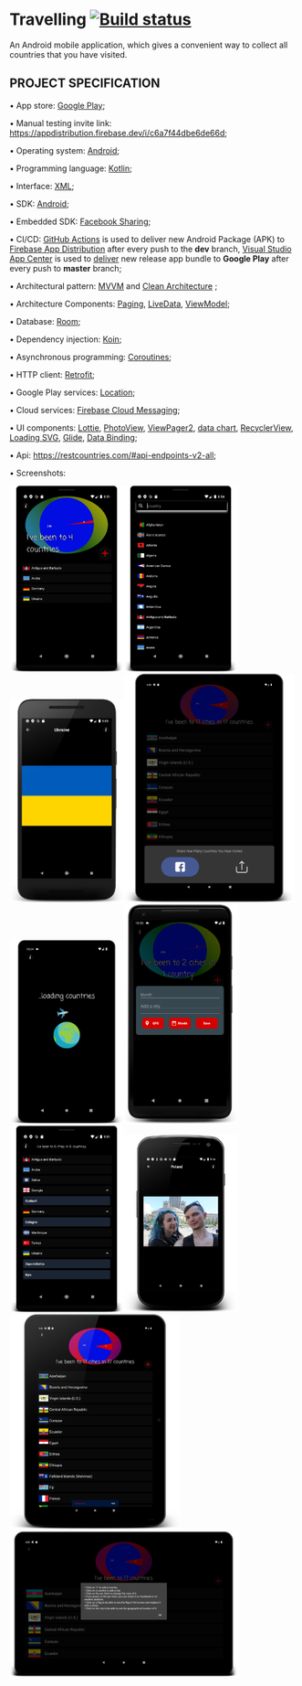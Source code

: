 # Travelling [![Build status](https://build.appcenter.ms/v0.1/apps/6ef58ca2-721c-4622-bfe7-336d4c6d7d01/branches/master/badge)](https://appcenter.ms)

An Android mobile application, which gives a convenient way to collect all countries that you have
visited.

## PROJECT SPECIFICATION

• App store: [Google Play](https://play.google.com/store/apps/details?id=ua.turskyi.travelling);

• Manual testing invite link: https://appdistribution.firebase.dev/i/c6a7f44dbe6de66d;

• Operating system: [Android](https://www.android.com/);

• Programming language: [Kotlin](https://kotlinlang.org/);

• Interface: [XML](https://developer.android.com/guide/topics/ui/declaring-layout);

• SDK: [Android](https://developer.android.com/studio/intro);

• Embedded SDK: [Facebook Sharing](https://developers.facebook.com/docs/sharing/android);

• CI/CD: [GitHub Actions](https://docs.github.com/en/actions) is used to deliver new Android
Package (APK) to [Firebase App Distribution](https://firebase.google.com/docs/app-distribution)
after every push to the **dev** branch,
[Visual Studio App Center](https://docs.microsoft.com/en-us/appcenter/) is used
to [deliver](https://appcenter.ms/users/Turskyi/apps/Travelling/build/branches/master) new release
app bundle to **Google Play** after every push to **master** branch;

• Architectural pattern: [MVVM](https://en.wikipedia.org/wiki/Model%E2%80%93view%E2%80%93viewmodel)
and [Clean Architecture](https://blog.cleancoder.com/uncle-bob/2012/08/13/the-clean-architecture.html)
;

• Architecture
Components: [Paging](https://developer.android.com/topic/libraries/architecture/paging),
[LiveData](https://developer.android.com/topic/libraries/architecture/livedata),
[ViewModel](https://developer.android.com/topic/libraries/architecture/viewmodel);

• Database: [Room](https://developer.android.com/training/data-storage/room);

• Dependency injection: [Koin](https://insert-koin.io/docs/reference/introduction);

• Asynchronous programming: [Coroutines](https://developer.android.com/kotlin/coroutines);

• HTTP client: [Retrofit](https://square.github.io/retrofit/);

• Google Play services: [Location](https://developer.android.com/training/location);

• Cloud services: [Firebase Cloud Messaging](https://firebase.google.com/docs/cloud-messaging);

• UI components: [Lottie](https://lottiefiles.com/what-is-lottie),
[PhotoView](https://github.com/Baseflow/PhotoView),
[ViewPager2](https://developer.android.com/jetpack/androidx/releases/viewpager2),
[data chart](https://weeklycoding.com/mpandroidchart/),
[RecyclerView](http://www.recyclerview.org/),
[Loading SVG](https://github.com/corouteam/GlideToVectorYou),
[Glide](https://bumptech.github.io/glide/),
[Data Binding](https://developer.android.com/topic/libraries/data-binding);

• Api: https://restcountries.com/#api-endpoints-v2-all;

• Screenshots:

<img src="/screenshots/device-2020-06-05-085243.png?raw=true" width="200" ><img src="/screenshots/device-2020-06-05-085456.png?raw=true" width="200" >
<img src="/screenshots/device-2020-06-05-090524.png?raw=true" width="200" ><img src="/screenshots/device-2020-06-28-164528.png?raw=true" width="300" >
<img src="/screenshots/device-2020-10-18-103522.png?raw=true" width="200" ><img src="/screenshots/device-2020-10-18-103111.png?raw=true" width="200" >
<img src="/screenshots/device-2020-06-05-090129.png?raw=true" width="200" ><img src="/screenshots/device-2020-06-05-091508.png?raw=true" width="200" >
<img src="/screenshots/device-2020-06-05-094730.png?raw=true" width="300" ><img src="/screenshots/device-2020-06-28-162902.png?raw=true" width="400" >
